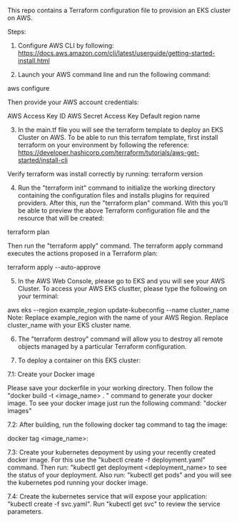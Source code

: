 This repo contains a Terraform configuration file to provision an EKS cluster on AWS.

Steps:

1. Configure AWS CLI by following: https://docs.aws.amazon.com/cli/latest/userguide/getting-started-install.html



2. Launch your AWS command line and run the following command:

aws configure

Then provide your AWS account credentials:

AWS Access Key ID
AWS Secret Access Key
Default region name



3. In the main.tf file you will see the terraform template to deploy an EKS Cluster on AWS. To be able to run this terrafom template,
first install terraform on your environment by following the reference: https://developer.hashicorp.com/terraform/tutorials/aws-get-started/install-cli

Verify terraform was install correctly by running: terraform version



4. Run the "terraform init" command to initialize the  working directory containing the configuration files and installs plugins for required providers.
After this, run the "terraform plan" command. With this you’ll be able to preview the above Terraform configuration file and the resource that will be created:

terraform plan

Then run the "terraform apply" command. The terraform apply command executes the actions proposed in a Terraform plan:

terraform apply --auto-approve



5. In the AWS Web Console, please go to EKS and you will see your AWS Cluster. To access your AWS EKS clustter, please type the following on your terminal:

aws eks --region example_region update-kubeconfig --name cluster_name
Note: Replace example_region with the name of your AWS Region. Replace cluster_name with your EKS cluster name. 



6. The "terraform destroy" command will allow you to destroy all remote objects managed by a particular Terraform configuration.



7. To deploy a container on this EKS cluster:

7.1: Create your Docker image

Please save your dockerfile in your working directory. Then follow the "docker build -t <image_name> . " command to generate your docker image. To see your docker image 
just run the following command: "docker images"

7.2: After building, run the following docker tag command to tag the image:

docker tag <image_name>:<version>

7.3: Create your kubernetes depoyment by using your recently created docker image. For this use the "kubectl create -f deployment.yaml" command. Then
run: "kubectl get deployment <deployment_name> to see the status of your deployment. Also run: "kubectl get pods" and you will see the kubernetes pod running your docker image.

7.4: Create the kubernetes service that will expose your application: "kubectl create -f svc.yaml". Run "kubectl get svc" to review the service parameters.


 

